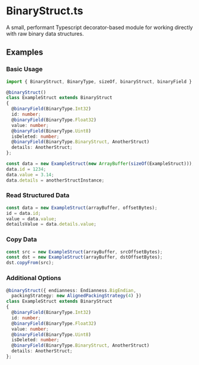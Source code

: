 # BinaryStruct.ts

A small, performant Typescript decorator-based module for working directly with
raw binary data structures.

## Examples

### Basic Usage
```ts
import { BinaryStruct, BinaryType, sizeOf, binaryStruct, binaryField } from "binary-struct-ts";

@binaryStruct()
class ExampleStruct extends BinaryStruct
{
  @binaryField(BinaryType.Int32)
  id: number;
  @binaryField(BinaryType.Float32)
  value: number;
  @binaryField(BinaryType.Uint8)
  isDeleted: number;
  @binaryField(BinaryType.BinaryStruct, AnotherStruct)
  details: AnotherStruct;
};

const data = new ExampleStruct(new ArrayBuffer(sizeOf(ExampleStruct)));
data.id = 1234;
data.value = 3.14;
data.details = anotherStructInstance;
```

### Read Structured Data
```ts
const data = new ExampleStruct(arrayBuffer, offsetBytes);
id = data.id;
value = data.value;
detailsValue = data.details.value;
```

### Copy Data
```ts
const src = new ExampleStruct(arrayBuffer, srcOffsetBytes);
const dst = new ExampleStruct(arrayBuffer, dstOffsetBytes);
dst.copyFrom(src);
```

### Additional Options
```ts
@binaryStruct({ endianness: Endianness.BigEndian,
  packingStrategy: new AlignedPackingStrategy(4) })
class ExampleStruct extends BinaryStruct
{
  @binaryField(BinaryType.Int32)
  id: number;
  @binaryField(BinaryType.Float32)
  value: number;
  @binaryField(BinaryType.Uint8)
  isDeleted: number;
  @binaryField(BinaryType.BinaryStruct, AnotherStruct)
  details: AnotherStruct;
};
```